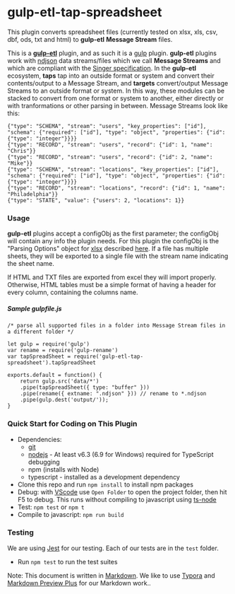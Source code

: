 # gulp-etl-tap-spreadsheet #

This plugin converts spreadsheet files (currently tested on xlsx, xls, csv, dbf, ods, txt and html) to **gulp-etl** **Message Stream** files.

This is a **[gulp-etl](https://gulpetl.com/)** plugin, and as such it is a [gulp](https://gulpjs.com/) plugin. **gulp-etl** plugins work with [ndjson](http://ndjson.org/) data streams/files which we call **Message Streams** and which are compliant with the [Singer specification](https://github.com/singer-io/getting-started/blob/master/docs/SPEC.md#output). In the **gulp-etl** ecosystem, **taps** tap into an outside format or system and convert their contents/output to a Message Stream, and **targets** convert/output Message Streams to an outside format or system. In this way, these modules can be stacked to convert from one format or system to another, either directly or with tranformations or other parsing in between. Message Streams look like this:

```
{"type": "SCHEMA", "stream": "users", "key_properties": ["id"], "schema": {"required": ["id"], "type": "object", "properties": {"id": {"type": "integer"}}}}
{"type": "RECORD", "stream": "users", "record": {"id": 1, "name": "Chris"}}
{"type": "RECORD", "stream": "users", "record": {"id": 2, "name": "Mike"}}
{"type": "SCHEMA", "stream": "locations", "key_properties": ["id"], "schema": {"required": ["id"], "type": "object", "properties": {"id": {"type": "integer"}}}}
{"type": "RECORD", "stream": "locations", "record": {"id": 1, "name": "Philadelphia"}}
{"type": "STATE", "value": {"users": 2, "locations": 1}}
```

### Usage
**gulp-etl** plugins accept a configObj as the first parameter; the configObj will contain any info the plugin needs. 
For this plugin the configObj is the "Parsing Options" object for [xlsx](https://docs.sheetjs.com/) described [here](https://docs.sheetjs.com/#parsing-options). If a file has multiple sheets, they will be exported to a single file with the stream name indicating the sheet name.

If HTML and TXT files are exported from excel they will import properly. Otherwise, HTML tables must be a simple format of having a header for every column, containing the columns name.

##### Sample gulpfile.js
```
/* parse all supported files in a folder into Message Stream files in a different folder */

let gulp = require('gulp')
var rename = require('gulp-rename')
var tapSpreadSheet = require('gulp-etl-tap-spreadsheet').tapSpreadSheet

exports.default = function() {
    return gulp.src('data/*')
    .pipe(tapSpreadSheet({ type: "buffer" }))
    .pipe(rename({ extname: ".ndjson" })) // rename to *.ndjson
    .pipe(gulp.dest('output/'));
}
```
### Quick Start for Coding on This Plugin
* Dependencies: 
    * [git](https://git-scm.com/downloads)
    * [nodejs](https://nodejs.org/en/download/releases/) - At least v6.3 (6.9 for Windows) required for TypeScript debugging
    * npm (installs with Node)
    * typescript - installed as a development dependency
* Clone this repo and run `npm install` to install npm packages
* Debug: with [VScode](https://code.visualstudio.com/download) use `Open Folder` to open the project folder, then hit F5 to debug. This runs without compiling to javascript using [ts-node](https://www.npmjs.com/package/ts-node)
* Test: `npm test` or `npm t`
* Compile to javascript: `npm run build`

### Testing

We are using [Jest](https://facebook.github.io/jest/docs/en/getting-started.html) for our testing. Each of our tests are in the `test` folder.

- Run `npm test` to run the test suites



Note: This document is written in [Markdown](https://daringfireball.net/projects/markdown/). We like to use [Typora](https://typora.io/) and [Markdown Preview Plus](https://chrome.google.com/webstore/detail/markdown-preview-plus/febilkbfcbhebfnokafefeacimjdckgl?hl=en-US) for our Markdown work..
